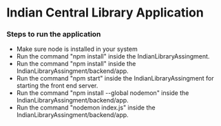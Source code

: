 <!-- @format -->

# Indian Central Library Application

### Steps to run the application

- Make sure node is installed in your system
- Run the command "npm install" inside the IndianLibraryAssingment.
- Run the command "npm install" inside the IndianLibraryAssingment/backend/app.
- Run the command "npm start" inside the IndianLibraryAssingment for starting the front end server.
- Run the command "npm install --global nodemon" inside the IndianLibraryAssingment/backend/app.
- Run the command "nodemon index.js" inside the IndianLibraryAssingment/backend/app.
